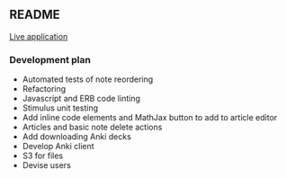 ## README

[Live application](https://ankibooks.io)

### Development plan

- Automated tests of note reordering
- Refactoring
- Javascript and ERB code linting
- Stimulus unit testing
- Add inline code elements and MathJax button to add to article editor
- Articles and basic note delete actions
- Add downloading Anki decks
- Develop Anki client
- S3 for files
- Devise users
